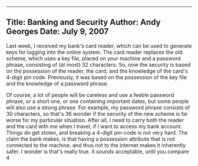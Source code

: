-----
Title:  Banking and Security
Author: Andy Georges
Date: July 9, 2007
-----







Last week, I received my bank's card reader, which can be used to
generate keys for logging into the online system. The card reader
replaces the old scheme, which uses a key file, placed on your machine
and a password phrase, consisting of (at most) 32 characters. So, now
the security is based on the possession of the reader, the card, and the
knowledge of the card's 4-digit pin code. Previously, it was based on
the possession of the key file and the knowledge of a password phrase.


Of course, a lot of people will be careless and use a feeble password
phrase, or a short one, or one containing important dates, but some
people will also use a strong phrase. For example, my password phrase
consists of 30 characters, so that's 36
wonder if the security of the new scheme is far worse for my particular
situation. After all, I need to carry both the reader and the card with
me when I travel, if I want to access my bank account. Things do get
stolen, and breaking a 4-digit pin-code is not very hard. The claim the
bank makes, is that having a possession attribute that is not connected
to the machine, and thus not to the internet makes it inherently safer.
I wonder is that's really true. It sounds acceptable, until you compare
4





